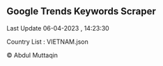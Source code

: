 

## Google Trends Keywords Scraper 
 
Last Update 06-04-2023 , 14:23:30

Country List :
VIETNAM.json



© Abdul Muttaqin 
